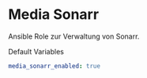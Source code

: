 # Media Sonarr

Ansible Role zur Verwaltung von Sonarr.

Default Variables
```yaml
media_sonarr_enabled: true
```
